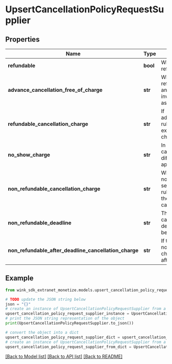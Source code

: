 # UpsertCancellationPolicyRequestSupplier


## Properties

Name | Type | Description | Notes
------------ | ------------- | ------------- | -------------
**refundable** | **bool** | Whether this cancellation policy is refundable or not | [default to False]
**advance_cancellation_free_of_charge** | **str** | When the cancellation policy is refundable, this flag can be set and indicates there is more rules involved than just a no-questions-asked refundable. | [optional] 
**refundable_cancellation_charge** | **str** | If advanceCancellationFreeOfCharge rules is not honored, this property explains what the guest will be charged. | [optional] 
**no_show_charge** | **str** | In case the &#39;Refundable cancellation charge&#39; is set, a different no show charge can be applied. | [optional] 
**non_refundable_cancellation_charge** | **str** | When the cancellation policy is non-refundable, this flag can be set and indicates there is more rules involved to calculate what the guest will owe in case of a cancellation. | [optional] 
**non_refundable_deadline** | **str** | The non-refundable charge might can have a deadline. If that deadline passes, the guest might be charged more. | [optional] 
**non_refundable_after_deadline_cancellation_charge** | **str** | If the guest does not honor the non-refundable deadline rule, this charge dictates what she owes after the deadline passes. | [optional] 

## Example

```python
from wink_sdk_extranet_monetize.models.upsert_cancellation_policy_request_supplier import UpsertCancellationPolicyRequestSupplier

# TODO update the JSON string below
json = "{}"
# create an instance of UpsertCancellationPolicyRequestSupplier from a JSON string
upsert_cancellation_policy_request_supplier_instance = UpsertCancellationPolicyRequestSupplier.from_json(json)
# print the JSON string representation of the object
print(UpsertCancellationPolicyRequestSupplier.to_json())

# convert the object into a dict
upsert_cancellation_policy_request_supplier_dict = upsert_cancellation_policy_request_supplier_instance.to_dict()
# create an instance of UpsertCancellationPolicyRequestSupplier from a dict
upsert_cancellation_policy_request_supplier_from_dict = UpsertCancellationPolicyRequestSupplier.from_dict(upsert_cancellation_policy_request_supplier_dict)
```
[[Back to Model list]](../README.md#documentation-for-models) [[Back to API list]](../README.md#documentation-for-api-endpoints) [[Back to README]](../README.md)


